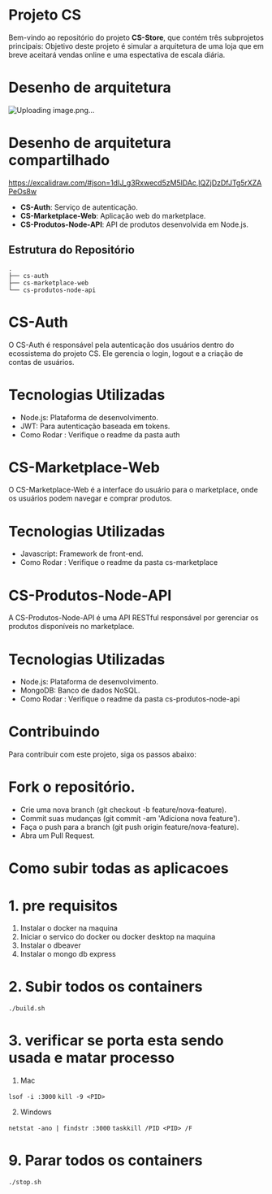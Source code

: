 # Projeto CS

Bem-vindo ao repositório do projeto **CS-Store**, que contém três subprojetos principais:
Objetivo deste projeto é simular a arquitetura de uma loja que em breve aceitará vendas online e uma espectativa de escala diária.

# Desenho de arquitetura

![Uploading image.png…]()

# Desenho de arquitetura compartilhado 

https://excalidraw.com/#json=1dIJ_g3Rxwecd5zM5lDAc,lQZjDzDfJTg5rXZAPeOs8w 

- **CS-Auth**: Serviço de autenticação.
- **CS-Marketplace-Web**: Aplicação web do marketplace.
- **CS-Produtos-Node-API**: API de produtos desenvolvida em Node.js.

## Estrutura do Repositório

```
.
├── cs-auth
├── cs-marketplace-web
└── cs-produtos-node-api
```

# CS-Auth
O CS-Auth é responsável pela autenticação dos usuários dentro do ecossistema do projeto CS. Ele gerencia o login, logout e a criação de contas de usuários.

# Tecnologias Utilizadas
- Node.js: Plataforma de desenvolvimento.
- JWT: Para autenticação baseada em tokens.
- Como Rodar : Verifique o readme da pasta auth

# CS-Marketplace-Web
O CS-Marketplace-Web é a interface do usuário para o marketplace, onde os usuários podem navegar e comprar produtos.

# Tecnologias Utilizadas
- Javascript: Framework de front-end.
- Como Rodar : Verifique o readme da pasta cs-marketplace

# CS-Produtos-Node-API
A CS-Produtos-Node-API é uma API RESTful responsável por gerenciar os produtos disponíveis no marketplace.

# Tecnologias Utilizadas
- Node.js: Plataforma de desenvolvimento.
- MongoDB: Banco de dados NoSQL.
- Como Rodar : Verifique o readme da pasta cs-produtos-node-api
  
# Contribuindo
Para contribuir com este projeto, siga os passos abaixo:

# Fork o repositório.
- Crie uma nova branch (git checkout -b feature/nova-feature).
- Commit suas mudanças (git commit -am 'Adiciona nova feature').
- Faça o push para a branch (git push origin feature/nova-feature).
- Abra um Pull Request.

# Como subir todas as aplicacoes 

# 1. pre requisitos

1. Instalar o docker na maquina 
2. Iniciar o servico do docker ou docker desktop na maquina
3. Instalar o dbeaver 
4. Instalar o mongo db express

# 2. Subir todos os containers 

`./build.sh`


# 3. verificar se porta esta sendo usada e matar processo

1. Mac

`lsof -i :3000`
`kill -9 <PID>`

2. Windows 

`netstat -ano | findstr :3000`
`taskkill /PID <PID> /F`

# 9. Parar todos os containers 

`./stop.sh`



